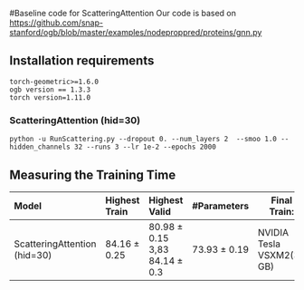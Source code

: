 #Baseline code for ScatteringAttention
Our code is based on https://github.com/snap-stanford/ogb/blob/master/examples/nodeproppred/proteins/gnn.py
## Installation requirements
```
torch-geometric>=1.6.0
ogb version == 1.3.3
torch version=1.11.0
```


### ScatteringAttention (hid=30)
```
python -u RunScattering.py --dropout 0. --num_layers 2  --smoo 1.0 --hidden_channels 32 --runs 3 --lr 1e-2 --epochs 2000
```

## Measuring the Training Time


| Model              |Highest Train  | Highest Valid  | \#Parameters    | Final Train:| Final Test:| Hardware |
|:------------------ |:--------------   |:---------------| --------------:|----------|--------------:|---------------:|
| ScatteringAttention (hid=30)     | 84.16 ± 0.25 | 80.98 ± 0.15 3,83 84.14 ± 0.3|73.93 ± 0.19|NVIDIA Tesla VSXM2(32 GB)|


